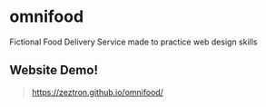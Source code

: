 # omnifood
Fictional Food Delivery Service made to practice web design skills

## Website Demo!
> https://zeztron.github.io/omnifood/
